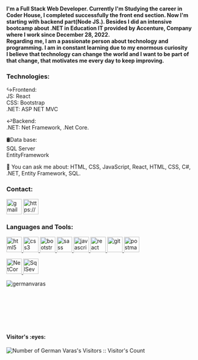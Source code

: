 <h4>
I'm a Full Stack Web Developer. Currently I'm Studying the career in Coder House, I completed successfully the front end section. Now I'm starting with backend part(Node JS.).
Besides I did an intensive bootcamp about .NET in Education IT provided by Accenture, Company where I work since December 28, 2022. <br>
Regarding me, I am a passionate person about technology and programming. I am in constant learning due to my enormous curiosity<br>
I believe that technology can change the world and I want to be part of that change, that motivates me every day to keep improving.
</h4>

<h3>Technologies:</h3>

↪Frontend:</br>
    JS: React</br>
    CSS: Bootstrap </br>
    .NET: ASP NET MVC

↩Backend:</br>
    .NET: Net Framework, .Net Core.
    

🛢Data base:</br>
    SQL Server </br>
    EntityFramework

💬 You can ask me about: HTML, CSS, JavaScript, React,  HTML, CSS, C#, .NET, Entity Framework, SQL.
  
<h3> Contact:</h3>

<p align="left">
<a href="mailto:ger.varas.97@gmail.com?Subject=Contact%20from%20Github" target="_blank"><img align="center" src="https://upload.wikimedia.org/wikipedia/commons/7/7e/Gmail_icon_%282020%29.svg" alt="gmail logo" height="40" width="40"/></a>
<a href="https://www.linkedin.com/in/german-varas-186087236/" target="_blank"><img align="center" src="https://cdn-icons-png.flaticon.com/512/174/174857.png" alt="https://www.linkedin.com/in/german-varas-186087236/" height="40" width="40" /></a>
</p>

<h3 align="left">Languages and Tools:</h3>
<p align="left">  
<a href="https://www.w3.org/html/" target="_blank"> <img src="https://upload.wikimedia.org/wikipedia/commons/thumb/3/38/HTML5_Badge.svg/600px-HTML5_Badge.svg.png" alt="html5" width="40" height="40"/> </a>
<a href="https://www.w3schools.com/css/" target="_blank"> <img src="https://cdn4.iconfinder.com/data/icons/social-media-logos-6/512/121-css3-512.png" alt="css3" width="40" height="40"/> </a> 
<a href="https://getbootstrap.com" target="_blank"> <img src="https://upload.wikimedia.org/wikipedia/commons/thumb/b/b2/Bootstrap_logo.svg/1024px-Bootstrap_logo.svg.png" alt="bootstrap" width="40" height="40"/> </a>
<a href="https://getbootstrap.com" target="_blank"> <img src="https://upload.wikimedia.org/wikipedia/commons/9/96/Sass_Logo_Color.svg" alt="sass" width="40" height="40"/> </a>    
<a href="https://developer.mozilla.org/en-US/docs/Web/JavaScript" target="_blank"> <img src="https://upload.wikimedia.org/wikipedia/commons/thumb/9/99/Unofficial_JavaScript_logo_2.svg/1024px-Unofficial_JavaScript_logo_2.svg.png" alt="javascript" width="40" height="40"/> </a> 
<a href="https://reactjs.org/" target="_blank"> <img src="https://seeklogo.com/images/R/react-logo-7B3CE81517-seeklogo.com.png" alt="react" width="40" height="40"/> </a> 
<a href="https://git-scm.com/" target="_blank"> <img src="https://www.vectorlogo.zone/logos/git-scm/git-scm-icon.svg" alt="git" width="40" height="40"/> </a> 
<a href="https://postman.com" target="_blank"> <img src="https://www.vectorlogo.zone/logos/getpostman/getpostman-icon.svg" alt="postman" width="40" height="40"/> </a> 
<div>
<a href="https://postman.com" target="_blank"> <img src="https://upload.wikimedia.org/wikipedia/commons/e/ee/.NET_Core_Logo.svg" alt="NetCore" width="40" height="40"/> </a>
<a href="https://postman.com" target="_blank"> <img src="https://res.cloudinary.com/dveku4pvl/image/upload/v1671504283/icons8-microsoft-sql-server-48_vwe7pe.png" alt="SqlSever" width="40" height="40"/> </a> 
<div>
<p><img align="left" src="https://github-readme-stats.vercel.app/api/top-langs?username=germanvaras&show_icons=true&theme=dark&locale=en&layout=compact" alt="germanvaras" /></p>
</br></div></br>

</br>
</br>
</br>
</br>
</br>
<h4 align="left">Visitor's :eyes:</h4>

<p align="left"><img img align="left" src="https://profile-counter.glitch.me/{germanvaras}/count.svg" alt="Number of German Varas's Visitors :: Visitor's Count" /></p>
